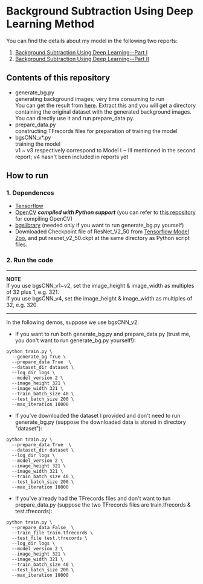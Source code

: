 # Background Subtraction Using Deep Learning Method
You can find the details about my model in the following two reports:  
1. [Background Subtraction Using Deep Learning--Part I](https://saoyan.github.io/DL-background-subtraction-1/)
2. [Background Subtraction Using Deep Learning--Part II](https://saoyan.github.io/DL-background-subtraction-2/)

## Contents of this repository
* generate_bg.py  
  generating background images; very time consuming to run  
  You can get the result from [here](https://drive.google.com/open?id=0BxTycO36H3VAZ0hkenJKcVNCMlk). Extract this and you will get a directory containing the original dataset with the generated background images. You can directly use it and run prepare_data.py.
* prepare_data.py  
  constructing TFrecords files for preparation of training the model
* bgsCNN_v*.py  
  training the model  
  v1 ~ v3 respectively correspond to Model I ~ III mentioned in the second report; v4 hasn't been included in reports yet

## How to run

### 1. Dependences
* [Tensorflow](https://github.com/tensorflow/tensorflow)
* [OpenCV](https://github.com/opencv/opencv) ***compiled with Python support*** (you can refer to [this repository](https://github.com/SaoYan/OpenCV_SimpleDemos) for compiling OpenCV)
* [bgslibrary](https://github.com/andrewssobral/bgslibrary) (needed only if you want to run generate_bg.py yourself)
* Downloaded Checkpoint file of ResNet_V2_50 from [Tensorflow Model Zoo](https://github.com/tensorflow/models/tree/master/slim), and put resnet_v2_50.ckpt at the same directory as Python script files.

### 2. Run the code
***
**NOTE**  
If you use bgsCNN_v1~v2, set the image_height & image_width as multiples of 32 plus 1, e.g. 321.  
If you use bgsCNN_v4, set the image_height & image_width as multiples of 32, e.g. 320.
***
In the following demos, suppose we use bgsCNN_v2.
* If you want to run both generate_bg.py and prepare_data.py (trust me, you don't want to run generate_bg.py yourself!):
```
python train.py \
  --generate_bg True \
  --prepare_data True  \
  --dataset_dir dataset \
  --log_dir logs \
  --model_version 2 \
  --image_height 321 \
  --image_width 321 \
  --train_batch_size 40 \
  --test_batch_size 200 \
  --max_iteration 10000
```
* If you've downloaded the dataset I provided and don't need to run generate_bg.py (suppose the downloaded data is stored in directory "dataset"):
```
python train.py \
  --prepare_data True  \
  --dataset_dir dataset \
  --log_dir logs \
  --model_version 2 \
  --image_height 321 \
  --image_width 321 \
  --train_batch_size 40 \
  --test_batch_size 200 \
  --max_iteration 10000
```
* If you've already had the TFrecords files and don't want to tun prepare_data.py (suppose the two TFrecords files are train.tfrecords & test.tfrecords):
```
python train.py \
  --prepare_data False  \
  --train_file train.tfrecords \
  --test_file test.tfrecords \
  --log_dir logs \
  --model_version 2 \
  --image_height 321 \
  --image_width 321 \
  --train_batch_size 40 \
  --test_batch_size 200 \
  --max_iteration 10000
```
